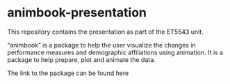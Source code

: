 # animbook-presentation

This repository contains the presentation as part of the ET5543 unit.

“animbook” is a package to help the user visualize the changes in performance measures and demographic affiliations using animation. It is a package to help prepare, plot and animate the data.

The link to the package can be found here
